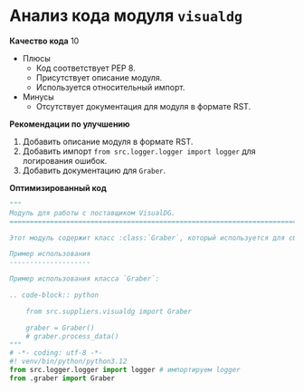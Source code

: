 # Анализ кода модуля `visualdg`

**Качество кода**
10
- Плюсы
    - Код соответствует PEP 8.
    - Присутствует описание модуля.
    - Используется относительный импорт.
- Минусы
    - Отсутствует документация для модуля в формате RST.

**Рекомендации по улучшению**
1.  Добавить описание модуля в формате RST.
2.  Добавить импорт `from src.logger.logger import logger` для логирования ошибок.
3. Добавить документацию для `Graber`.

**Оптимизированный код**
```python
"""
Модуль для работы с поставщиком VisualDG.
=========================================================================================

Этот модуль содержит класс :class:`Graber`, который используется для сбора данных с сайта VisualDG.

Пример использования
--------------------

Пример использования класса `Graber`:

.. code-block:: python

    from src.suppliers.visualdg import Graber

    graber = Graber()
    # graber.process_data()
"""
# -*- coding: utf-8 -*-
#! venv/bin/python/python3.12
from src.logger.logger import logger # импортируем logger
from .graber import Graber


```